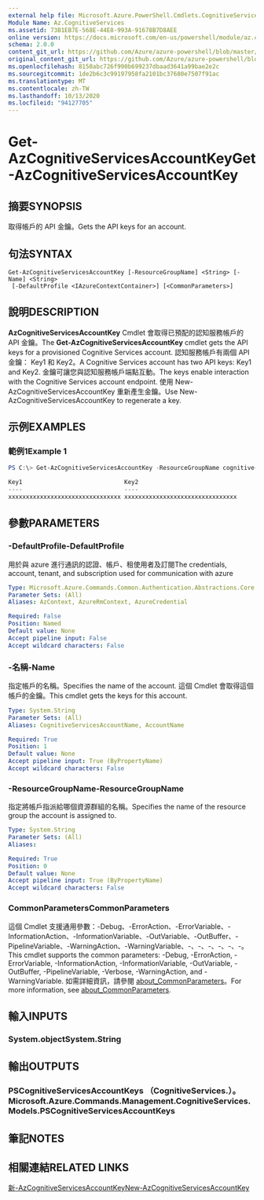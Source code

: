 ```yaml
---
external help file: Microsoft.Azure.PowerShell.Cmdlets.CognitiveServices.dll-Help.xml
Module Name: Az.CognitiveServices
ms.assetid: 73B1EB7E-568E-44E8-993A-91678B7D8AEE
online version: https://docs.microsoft.com/en-us/powershell/module/az.cognitiveservices/get-azcognitiveservicesaccountkey
schema: 2.0.0
content_git_url: https://github.com/Azure/azure-powershell/blob/master/src/CognitiveServices/CognitiveServices/help/Get-AzCognitiveServicesAccountKey.md
original_content_git_url: https://github.com/Azure/azure-powershell/blob/master/src/CognitiveServices/CognitiveServices/help/Get-AzCognitiveServicesAccountKey.md
ms.openlocfilehash: 8150abc726f990b699237dbaad3641a99bae2e2c
ms.sourcegitcommit: 1de2b6c3c99197958fa2101bc37680e7507f91ac
ms.translationtype: MT
ms.contentlocale: zh-TW
ms.lasthandoff: 10/13/2020
ms.locfileid: "94127705"
---
```

# <span data-ttu-id="cdf5a-101">Get-AzCognitiveServicesAccountKey</span><span class="sxs-lookup"><span data-stu-id="cdf5a-101">Get-AzCognitiveServicesAccountKey</span></span>

## <span data-ttu-id="cdf5a-102">摘要</span><span class="sxs-lookup"><span data-stu-id="cdf5a-102">SYNOPSIS</span></span>
<span data-ttu-id="cdf5a-103">取得帳戶的 API 金鑰。</span><span class="sxs-lookup"><span data-stu-id="cdf5a-103">Gets the API keys for an account.</span></span>

## <span data-ttu-id="cdf5a-104">句法</span><span class="sxs-lookup"><span data-stu-id="cdf5a-104">SYNTAX</span></span>

```
Get-AzCognitiveServicesAccountKey [-ResourceGroupName] <String> [-Name] <String>
 [-DefaultProfile <IAzureContextContainer>] [<CommonParameters>]
```

## <span data-ttu-id="cdf5a-105">說明</span><span class="sxs-lookup"><span data-stu-id="cdf5a-105">DESCRIPTION</span></span>
<span data-ttu-id="cdf5a-106">**AzCognitiveServicesAccountKey** Cmdlet 會取得已預配的認知服務帳戶的 API 金鑰。</span><span class="sxs-lookup"><span data-stu-id="cdf5a-106">The **Get-AzCognitiveServicesAccountKey** cmdlet gets the API keys for a provisioned Cognitive Services account.</span></span>
<span data-ttu-id="cdf5a-107">認知服務帳戶有兩個 API 金鑰： Key1 和 Key2。</span><span class="sxs-lookup"><span data-stu-id="cdf5a-107">A Cognitive Services account has two API keys: Key1 and Key2.</span></span>
<span data-ttu-id="cdf5a-108">金鑰可讓您與認知服務帳戶端點互動。</span><span class="sxs-lookup"><span data-stu-id="cdf5a-108">The keys enable interaction with the Cognitive Services account endpoint.</span></span>
<span data-ttu-id="cdf5a-109">使用 New-AzCognitiveServicesAccountKey 重新產生金鑰。</span><span class="sxs-lookup"><span data-stu-id="cdf5a-109">Use New-AzCognitiveServicesAccountKey to regenerate a key.</span></span>

## <span data-ttu-id="cdf5a-110">示例</span><span class="sxs-lookup"><span data-stu-id="cdf5a-110">EXAMPLES</span></span>

### <span data-ttu-id="cdf5a-111">範例1</span><span class="sxs-lookup"><span data-stu-id="cdf5a-111">Example 1</span></span>
```powershell
PS C:\> Get-AzCognitiveServicesAccountKey -ResourceGroupName cognitive-services-resource-group -name myluis

Key1                             Key2
----                             ----
xxxxxxxxxxxxxxxxxxxxxxxxxxxxxxxx xxxxxxxxxxxxxxxxxxxxxxxxxxxxxxxx
```

## <span data-ttu-id="cdf5a-112">參數</span><span class="sxs-lookup"><span data-stu-id="cdf5a-112">PARAMETERS</span></span>

### <span data-ttu-id="cdf5a-113">-DefaultProfile</span><span class="sxs-lookup"><span data-stu-id="cdf5a-113">-DefaultProfile</span></span>
<span data-ttu-id="cdf5a-114">用於與 azure 進行通訊的認證、帳戶、租使用者及訂閱</span><span class="sxs-lookup"><span data-stu-id="cdf5a-114">The credentials, account, tenant, and subscription used for communication with azure</span></span>

```yaml
Type: Microsoft.Azure.Commands.Common.Authentication.Abstractions.Core.IAzureContextContainer
Parameter Sets: (All)
Aliases: AzContext, AzureRmContext, AzureCredential

Required: False
Position: Named
Default value: None
Accept pipeline input: False
Accept wildcard characters: False
```

### <span data-ttu-id="cdf5a-115">-名稱</span><span class="sxs-lookup"><span data-stu-id="cdf5a-115">-Name</span></span>
<span data-ttu-id="cdf5a-116">指定帳戶的名稱。</span><span class="sxs-lookup"><span data-stu-id="cdf5a-116">Specifies the name of the account.</span></span>
<span data-ttu-id="cdf5a-117">這個 Cmdlet 會取得這個帳戶的金鑰。</span><span class="sxs-lookup"><span data-stu-id="cdf5a-117">This cmdlet gets the keys for this account.</span></span>

```yaml
Type: System.String
Parameter Sets: (All)
Aliases: CognitiveServicesAccountName, AccountName

Required: True
Position: 1
Default value: None
Accept pipeline input: True (ByPropertyName)
Accept wildcard characters: False
```

### <span data-ttu-id="cdf5a-118">-ResourceGroupName</span><span class="sxs-lookup"><span data-stu-id="cdf5a-118">-ResourceGroupName</span></span>
<span data-ttu-id="cdf5a-119">指定將帳戶指派給哪個資源群組的名稱。</span><span class="sxs-lookup"><span data-stu-id="cdf5a-119">Specifies the name of the resource group the account is assigned to.</span></span>

```yaml
Type: System.String
Parameter Sets: (All)
Aliases:

Required: True
Position: 0
Default value: None
Accept pipeline input: True (ByPropertyName)
Accept wildcard characters: False
```

### <span data-ttu-id="cdf5a-120">CommonParameters</span><span class="sxs-lookup"><span data-stu-id="cdf5a-120">CommonParameters</span></span>
<span data-ttu-id="cdf5a-121">這個 Cmdlet 支援通用參數：-Debug、-ErrorAction、-ErrorVariable、-InformationAction、-InformationVariable、-OutVariable、-OutBuffer、-PipelineVariable、-WarningAction、-WarningVariable、-、-、-、-、-、-。</span><span class="sxs-lookup"><span data-stu-id="cdf5a-121">This cmdlet supports the common parameters: -Debug, -ErrorAction, -ErrorVariable, -InformationAction, -InformationVariable, -OutVariable, -OutBuffer, -PipelineVariable, -Verbose, -WarningAction, and -WarningVariable.</span></span> <span data-ttu-id="cdf5a-122">如需詳細資訊，請參閱 [about_CommonParameters](http://go.microsoft.com/fwlink/?LinkID=113216)。</span><span class="sxs-lookup"><span data-stu-id="cdf5a-122">For more information, see [about_CommonParameters](http://go.microsoft.com/fwlink/?LinkID=113216).</span></span>

## <span data-ttu-id="cdf5a-123">輸入</span><span class="sxs-lookup"><span data-stu-id="cdf5a-123">INPUTS</span></span>

### <span data-ttu-id="cdf5a-124">System.object</span><span class="sxs-lookup"><span data-stu-id="cdf5a-124">System.String</span></span>

## <span data-ttu-id="cdf5a-125">輸出</span><span class="sxs-lookup"><span data-stu-id="cdf5a-125">OUTPUTS</span></span>

### <span data-ttu-id="cdf5a-126">PSCognitiveServicesAccountKeys （CognitiveServices.）。</span><span class="sxs-lookup"><span data-stu-id="cdf5a-126">Microsoft.Azure.Commands.Management.CognitiveServices.Models.PSCognitiveServicesAccountKeys</span></span>

## <span data-ttu-id="cdf5a-127">筆記</span><span class="sxs-lookup"><span data-stu-id="cdf5a-127">NOTES</span></span>

## <span data-ttu-id="cdf5a-128">相關連結</span><span class="sxs-lookup"><span data-stu-id="cdf5a-128">RELATED LINKS</span></span>

[<span data-ttu-id="cdf5a-129">新-AzCognitiveServicesAccountKey</span><span class="sxs-lookup"><span data-stu-id="cdf5a-129">New-AzCognitiveServicesAccountKey</span></span>](./New-AzCognitiveServicesAccountKey.md)


